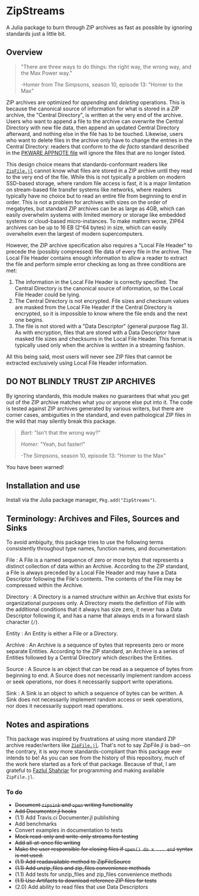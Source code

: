 # ZipStreams
A Julia package to burn through ZIP archives as fast as possible by ignoring
standards just a little bit.

## Overview
> "There are three ways to do things: the right way, the wrong way, and the Max Power way."
>
> -Homer from The Simpsons, season 10, episode 13: "Homer to the Max"

ZIP archives are optimized for _appending_ and _deleting_ operations. This is
because the canonical source of information for what is stored in a ZIP archive,
the "Central Directory", is written at the very end of the archive. Users
who want to append a file to the archive can overwrite the Central Directory with
new file data, then append an updated Central Directory afterward, and nothing
else in the file has to be touched. Likewise, users who want to delete files in
the archive only have to change the entries in the Central Directory: readers
that conform to the _de facto_ standard described in the [PKWARE APPNOTE file](https://pkware.cachefly.net/webdocs/casestudies/APPNOTE.TXT)
will ignore the files that are no longer listed.

This design choice means that standards-conformant readers like [`ZipFile.jl`](https://github.com/fhs/ZipFile.jl)
cannot know what files are stored in a ZIP archive until they read to the very end of
the file. While this is not typically a problem on modern SSD-based storage, where
random file access is fast, it is a major limitation on stream-based file transfer
systems like networks, where readers typically have no choice but to read an
entire file from beginning to end in order. This is not a problem for archives
with sizes on the order of megabytes, but standard ZIP archives can be as large as
4GB, which can easily overwhelm systems with limited memory or storage like
embedded systems or cloud-based micro-instances. To make matters worse, ZIP64
archives can be up to 16 EB (2^64 bytes) in size, which can easily overwhelm even
the largest of modern supercomputers.

However, the ZIP archive specification also requires a "Local File Header" to
precede the (possibly compressed) file data of every file in the archive. The
Local File Header contains enough information to allow a reader to extract the
file and perform simple error checking as long as three conditions are met:
1. The information in the Local File Header is correctly specified. The Central
Directory is the canonical source of information, so the Local File Header could
be lying.
2. The Central Directory is not encrypted. File sizes and checksum values are
masked from the Local File Header if the Central Directory is encrypted, so it is
impossible to know where the file ends and the next one begins.
3. The file is not stored with a "Data Descriptor" (general purpose flag 3). As
with encryption, files that are stored with a Data Descriptor have masked file
sizes and checksums in the Local File Header. This format is typically used only
when the archive is _written_ in a streaming fashion.

All this being said, most users will never see ZIP files that cannot be extracted
exclusively using Local File Header information.

## DO NOT BLINDLY TRUST ZIP ARCHIVES

By ignoring standards, this module makes no guarantees that what you get out of
the ZIP archive matches what you or anyone else put into it. The code is tested
against ZIP archives generated by various writers, but there are corner cases,
ambiguities in the standard, and even pathological ZIP files in the wild that may
silently break this package.

> _Bart:_ "Isn't that the wrong way?"
>
> _Homer:_ "Yeah, but faster!"
>
> -The Simpsons, season 10, episode 13: "Homer to the Max"

You have been warned!

## Installation and use

Install via the Julia package manager, `Pkg.add("ZipStreams")`.

## Terminology: Archives and Files, Sources and Sinks

To avoid ambiguity, this package tries to use the following terms consistently
throughout type names, function names, and documentation:

File
: A File is a named sequence of zero or more bytes that represents a distinct
collection of data within an Archive. According to the ZIP standard, a File is
always preceded by a Local File Header and may have a Data Descriptor following
the File's contents. The contents of the File may be compressed within the Archive.

Directory
: A Directory is a named structure within an Archive that exists for organizational
purposes only. A Directory meets the definition of File with the additional
conditions that it always has size zero, it never has a Data Descriptor following
it, and has a name that always ends in a forward slash character (`/`).

Entity
: An Entity is either a File or a Directory.

Archive
: An Archive is a sequence of bytes that represents zero or more separate Entities.
According to the ZIP standard, an Archive is a series of Entities followed by a
Central Directory which describes the Entities.

Source
: A Source is an object that can be read as a sequence of bytes from beginning to
end. A Source does not necessarily implement random access or seek operations, nor
does it necessarily support write operations.

Sink
: A Sink is an object to which a sequence of bytes can be written. A Sink does not
necessarily implement random access or seek operations, nor does it necessarily
support read operations.

## Notes and aspirations

This package was inspired by frustrations at using more standard ZIP archive
reader/writers like [`ZipFile.jl`](https://github.com/fhs/ZipFile.jl). That's
not to say ZipFile.jl is bad--on the contrary, it is _way_ more
standards-compliant than this package ever intends to be! As you can see from
the history of this repository, much of the work here started as a fork of
that package. Because of that, I am grateful to [Fazlul Shahriar](https://github.com/fhs)
for programming and making available `ZipFile.jl`.

### To do

* ~~Document `zipsink` and `open` writing functionality~~
* ~~Add Documenter.jl hooks~~
* (1.1) Add Travis.ci Documenter.jl publishing
* Add benchmarks
* Convert examples in documentation to tests
* ~~Mock read-only and write-only streams for testing~~
* ~~Add all-at-once file writing~~
* ~~Make the user responsible for closing files if `open() do x ... end` syntax is not used.~~
* ~~(1.1) Add readavailable method to ZipFileSource~~
* ~~(1.1) Add unzip_files and zip_files convenience methods~~
* (1.1) Add tests for unzip_files and zip_files convenience methods
* ~~(1.1) Use Artifacts to download reference ZIP files for tests~~
* (2.0) Add ability to read files that use Data Descriptors
